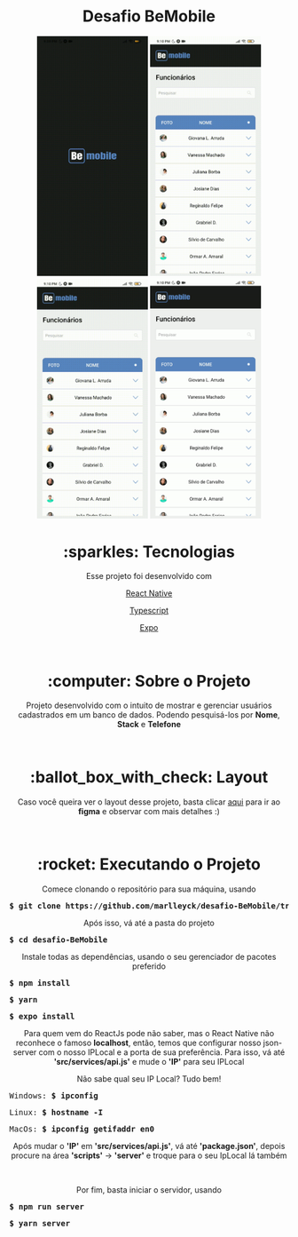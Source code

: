 <h1 align="center">Desafio BeMobile</h1>

<div align="center">
  <img src="assets/gifs/home.gif" width="200px">
  <img src="assets/gifs/name.gif" width="200px">
  <img src="assets/gifs/stack.gif" width="200px">
  <img src="assets/gifs/phone.gif" width="200px">
</div>

<h1 align="center">:sparkles: Tecnologias</h1>
<p align="center">Esse projeto foi desenvolvido com</h1>
<br />

<p align="center"><a href="https://reactnative.dev/">React Native</a></p>
<p align="center"><a href="https://www.typescriptlang.org/">Typescript</a></p>
<p align="center"><a href="https://expo.io/">Expo</a></p>
<br />

<h1 align="center">:computer: Sobre o Projeto</h1>
<p align="center">Projeto desenvolvido com o intuito de mostrar e gerenciar usuários cadastrados em um banco de dados. Podendo pesquisá-los por <strong>Nome</strong>,
<strong>Stack</strong> e <strong>Telefone</strong></p>
<br />

<h1 align="center">:ballot_box_with_check: Layout</h1>
<p align="center">Caso você queira ver o layout desse projeto, basta clicar <a href="https://www.figma.com/file/yw6th52zE9bubewc6ayTg5/Teste---Be-mobile?node-id=1%3A3">aqui</a> para ir ao <strong>figma</strong> e observar com mais detalhes :)</p>
<br />

<h1 align="center">:rocket: Executando o Projeto</h1>
<p align="center">Comece clonando o repositório para sua máquina, usando</p>
<pre><strong>$ git clone https://github.com/marlleyck/desafio-BeMobile/tree/master</strong></pre>

<p align="center">Após isso, vá até a pasta do projeto</p>
<pre><strong>$ cd desafio-BeMobile</strong></pre>

<p align="center">Instale todas as dependências, usando o seu gerenciador de pacotes preferido</p>
<pre><strong>$ npm install</strong></pre>
<pre><strong>$ yarn</strong></pre>
<pre><strong>$ expo install</strong></pre>

<p align="center">Para quem vem do ReactJs pode não saber, mas o React Native não reconhece o famoso <strong>localhost</strong>, então, temos que configurar nosso json-server com o nosso IPLocal e a porta de sua preferência. Para isso, vá até <strong>'src/services/api.js'</strong> e mude o <strong>'IP'</strong> para seu IPLocal</p>
<p align="center">Não sabe qual seu IP Local? Tudo bem!</p>
<pre>Windows: <strong>$ ipconfig</strong></pre>
<pre>Linux: <strong>$ hostname -I</strong></pre>
<pre>MacOs: <strong>$ ipconfig getifaddr en0</strong></pre>

<p align="center">Após mudar o <strong>'IP'</strong> em <strong>'src/services/api.js'</strong>, vá até <strong>'package.json'</strong>, depois procure na área <strong>'scripts'</strong> -> <strong>'server'</strong> e troque para o seu IpLocal lá também</p>

<br />

<p align="center">Por fim, basta iniciar o servidor, usando</p>
<pre><strong>$ npm run server</strong></pre>
<pre><strong>$ yarn server</strong></pre>
